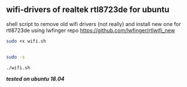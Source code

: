 ## wifi-drivers of realtek rtl8723de for ubuntu
shell script to remove old wifi drivers (not really) and install new one for  rtl8723de using lwfinger repo https://github.com/lwfinger/rtlwifi_new   
```sh
sudo +x wifi.sh
```

```sh

sudo -s
```

```sh
./wifi.sh
```

<strong><em>tested on ubuntu 18.04 </em></strong>
